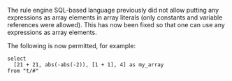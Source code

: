 The rule engine SQL-based language previously did not allow putting any expressions as array elements in array literals (only constants and variable references were allowed). This has now been fixed so that one can use any expressions as array elements.

The following is now permitted, for example:

```
select
  [21 + 21, abs(-abs(-2)), [1 + 1], 4] as my_array
from "t/#"
```
